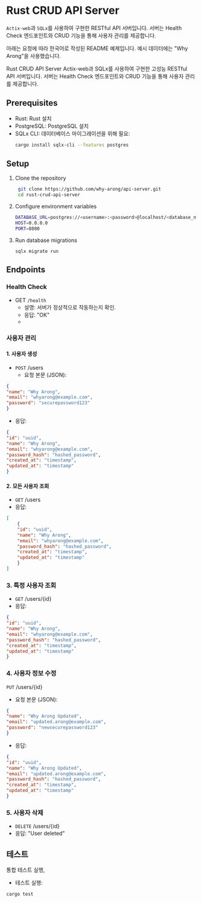 # Rust CRUD API Server
`Actix-web`과 `SQLx`를 사용하여 구현한 RESTful API 서버입니다. 
서버는 Health Check 엔드포인트와 CRUD 기능을 통해 사용자 관리를 제공합니다.


아래는 요청에 따라 한국어로 작성된 README 예제입니다. 예시 데이터에는 "Why Arong"을 사용했습니다.

Rust CRUD API Server
Actix-web과 SQLx를 사용하여 구현한 고성능 RESTful API 서버입니다. 서버는 Health Check 엔드포인트와 CRUD 기능을 통해 사용자 관리를 제공합니다.

## Prerequisites
- Rust: Rust 설치
- PostgreSQL: PostgreSQL 설치
- SQLx CLI: 데이터베이스 마이그레이션을 위해 필요:
    ```bash
    cargo install sqlx-cli --features postgres
    ```

## Setup
1. Clone the repository
   ```zsh
    git clone https://github.com/why-arong/api-server.git
    cd rust-crud-api-server
    ```
2. Configure environment variables
    ```bash
    DATABASE_URL=postgres://<username>:<password>@localhost/<database_name>
    HOST=0.0.0.0
    PORT=8080
    ```
3. Run database migrations
    ```shell
    sqlx migrate run
    ```

## Endpoints
### Health Check
- GET `/health`
  - 설명: 서버가 정상적으로 작동하는지 확인.
  - 응답: "OK"
  - 
### 사용자 관리

####  1. 사용자 생성
   - `POST` /users
        - 요청 본문 (JSON):
   ```json
   {
   "name": "Why Arong",
   "email": "whyarong@example.com",
   "password": "securepassword123"
   }
   ```
   - 응답:
   ```json
   {
   "id": "uuid",
   "name": "Why Arong",
   "email": "whyarong@example.com",
   "password_hash": "hashed_password",
   "created_at": "timestamp",
   "updated_at": "timestamp"
   }
   ```

#### 2. 모든 사용자 조회
   - `GET` /users
   - 응답:
   ```json
   [
       {
       "id": "uuid",
       "name": "Why Arong",
       "email": "whyarong@example.com",
       "password_hash": "hashed_password",
       "created_at": "timestamp",
       "updated_at": "timestamp"
       }
   ]
   ```
### 3. 특정 사용자 조회
   - `GET` /users/{id}
   - 응답:
   ```json
   {
   "id": "uuid",
   "name": "Why Arong",
   "email": "whyarong@example.com",
   "password_hash": "hashed_password",
   "created_at": "timestamp",
   "updated_at": "timestamp"
   }
   ```
### 4. 사용자 정보 수정
   `PUT` /users/{id}
   -  요청 본문 (JSON):
   ```json
   {
   "name": "Why Arong Updated",
   "email": "updated.arong@example.com",
   "password": "newsecurepassword123"
   }
   ```
   - 응답:
   ```json
   {
   "id": "uuid",
   "name": "Why Arong Updated",
   "email": "updated.arong@example.com",
   "password_hash": "hashed_password",
   "created_at": "timestamp",
   "updated_at": "timestamp"
   }
   ```
### 5. 사용자 삭제
   - `DELETE` /users/{id}
   - 응답: "User deleted"
   
## 테스트
통합 테스트 실행,

- 테스트 실행:

```bash
cargo test
```

